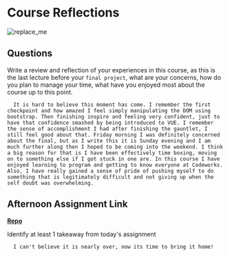 # Course Reflections

![replace_me](https://codeworks.blob.core.windows.net/public/assets/img/illustrations/placeholder.svg)

## Questions

Write a review and reflection of your experiences in this course, as this is the last lecture before your `final project`, what are your concerns, how do you plan to manage your time, what have you enjoyed most about the course up to this point.


      It is hard to believe this moment has come. I remember the first checkpoint and how amazed I feel simply manipulating the DOM using bootstrap. Then finishing inspire and feeling very confident, just to have that confidence smashed by being introduced to VUE. I remember the sense of accomplishment I had after finishing the gauntlet, I still feel good about that. Friday morning I was definitely concerned about the final, but as I write this it is Sunday evening and I am much further along then I hoped to be coming into the weekend. I think a big reason for that is I have been effectively time boxing, moving on to something else if I got stuck in one are. In this course I have enjoyed learning to program and getting to know everyone at Codeworks. Also, I have really gained a sense of pride of pushing myself to do something that is legitimately difficult and not giving up when the self doubt was overwhelming.
## Afternoon Assignment Link

**[Repo](https://github.com/DerekBelloni/<ASSIGNMENT_REPO>)**

Identify at least 1 takeaway from today's assignment

      I can't believe it is nearly over, now its time to bring it home!
